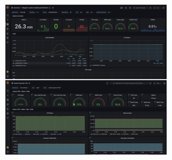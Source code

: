 ![Telegraf](https://github.com/AnnR7/samples/blob/main/Telegraf.png)
![Prometheus](https://github.com/AnnR7/samples/blob/main/Prometheus.png)
